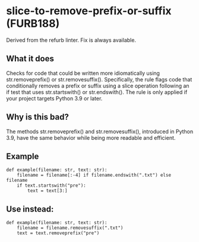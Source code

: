 # slice-to-remove-prefix-or-suffix (FURB188)
Derived from the refurb linter.
Fix is always available.
## What it does
Checks for code that could be written more idiomatically using
str.removeprefix()
or str.removesuffix().
Specifically, the rule flags code that conditionally removes a prefix or suffix
using a slice operation following an if test that uses str.startswith() or str.endswith().
The rule is only applied if your project targets Python 3.9 or later.
## Why is this bad?
The methods str.removeprefix()
and str.removesuffix(),
introduced in Python 3.9, have the same behavior while being more readable and efficient.
## Example
```
def example(filename: str, text: str):
    filename = filename[:-4] if filename.endswith(".txt") else filename
    if text.startswith("pre"):
        text = text[3:]
```
## Use instead:
```
def example(filename: str, text: str):
    filename = filename.removesuffix(".txt")
    text = text.removeprefix("pre")
```